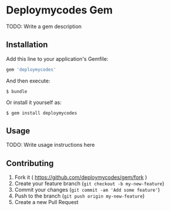 # Deploymycodes Gem

TODO: Write a gem description

## Installation

Add this line to your application's Gemfile:

```ruby
gem 'deploymycodes'
```

And then execute:

    $ bundle

Or install it yourself as:

    $ gem install deploymycodes

## Usage

TODO: Write usage instructions here

## Contributing

1. Fork it ( https://github.com/deploymycodes/gem/fork )
2. Create your feature branch (`git checkout -b my-new-feature`)
3. Commit your changes (`git commit -am 'Add some feature'`)
4. Push to the branch (`git push origin my-new-feature`)
5. Create a new Pull Request
